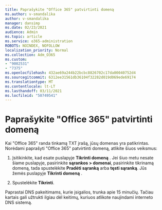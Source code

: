 ```yaml
---
title: Paprašykite "Office 365" patvirtinti domeną
ms.author: v-smandalika
author: v-smandalika
manager: dansimp
ms.date: 02/23/2021
audience: Admin
ms.topic: article
ms.service: o365-administration
ROBOTS: NOINDEX, NOFOLLOW
localization_priority: Normal
ms.collection: Adm_O365
ms.custom:
- "9002531"
- "7375"
ms.openlocfilehash: 432ae69a244b22bcbc8826702c17da00040752d4
ms.sourcegitcommit: 6312ee31561db36104f32282d019d069ede69174
ms.translationtype: MT
ms.contentlocale: lt-LT
ms.lasthandoff: 03/11/2021
ms.locfileid: "50749541"
---
```

# <a name="ask-office-365-to-verify-your-domain"></a>Paprašykite "Office 365" patvirtinti domeną

Kai "Office 365" randa tinkamą TXT įrašą, jūsų domenas yra patikrintas. Norėdami paprašyti "Office 365" patvirtinti domeną, atlikite šiuos veiksmus:

1. Įsitikinkite, kad esate puslapyje **Tikrinti domeną** . Jei šiuo metu nesate šiame puslapyje, pasirinkite **sąrankos > domenai**, pasirinkite tikrinamą domeną, tada spustelėkite **Pradėti sąranką** arba **tęsti sąranką**. Jūs žemės puslapyje **Tikrinti domeną** .

2. Spustelėkite **Tikrinti**.

Paprastai DNS pakeitimams, kurie įsigalios, trunka apie 15 minučių. Tačiau kartais gali užtrukti ilgiau dėl keitimų, kuriuos atlikote naujindami interneto DNS sistemą.

